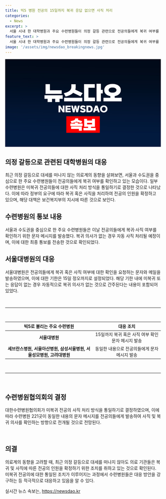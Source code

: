```yaml
---
title: 빅5 병원 전공의 15일까지 복귀 응답 없으면 사직 처리
categories:
  - News
excerpt: >
  서울 시내 한 대학병원과 주요 수련병원들이 의정 갈등 관련으로 전공의들에게 복귀 여부를 확인하는 문자 메시지를 발송했다. 이는 정부의 요구에 따른 조치로, 복귀 또는 사직 여부를 확인하여 부족한 전공의 인원을 보완하고자 한 것이다. 주요 수련병원들은 15일까지 응답을 요청하며, 미복귀나 응답이 없는 경우 자동 사직 처리될 예정이다. 대한수련병원협의회의 결정에 따라 이러한 조치가 이루어진 것으로 보인다.
feature_text: >
  서울 시내 한 대학병원과 주요 수련병원들이 의정 갈등 관련으로 전공의들에게 복귀 여부를 확인하는 문자 메시지를 발송했다. 이는 정부의 요구에 따른 조치로, 복귀 또는 사직 여부를 확인하여 부족한 전공의 인원을 보완하고자 한 것이다. 주요 수련병원들은 15일까지 응답을 요청하며, 미복귀나 응답이 없는 경우 자동 사직 처리될 예정이다. 대한수련병원협의회의 결정에 따라 이러한 조치가 이루어진 것으로 보인다.
image: '/assets/img/newsdao_breakingnews.jpg'
---
```


<p><img src="/assets/img/newsdao_breakingnews.jpg" alt="koreaapp 속보" /></p>

<h2 data-ke-size="size26">의정 갈등으로 관련된 대학병원의 대응</h2>

<p data-ke-size="size16">최근 의정 갈등으로 대세를 떠나지 않는 의료계의 동향을 살펴보면, 서울과 수도권을 중심으로 한 주요 수련병원들이 전공의들에게 복귀 여부를 확인하고 있는 모습이다. 일부 수련병원은 미복귀 전공의들에 대한 사직 처리 방식을 통일하기로 결정한 것으로 나타났다. 이에 따라 정부의 요구에 따라 복귀 혹은 사직을 처리하여 전공의 인원을 확정하고 있으며, 해당 대책은 보건복지부의 지시에 따른 것으로 보인다.</p>

<h2 data-ke-size="size24">수련병원의 통보 내용</h2>

<p data-ke-size="size16">서울과 수도권을 중심으로 한 주요 수련병원들은 이날 전공의들에게 복귀·사직 여부를 확인하기 위한 문자 메시지를 발송했다. 복귀 의사가 없는 경우 자동 사직 처리될 예정이며, 이에 대한 최종 통보를 전송한 것으로 확인되었다.</p>

<h2 data-ke-size="size24">서울대병원의 대응</h2>

<p data-ke-size="size16">서울대병원은 전공의들에게 복귀 혹은 사직 여부에 대한 확인을 요청하는 문자와 메일을 발송하였으며, 이에 대한 기한은 15일 정오까지로 설정되었다. 해당 기한 내에 미복귀 또는 응답이 없는 경우 자동적으로 복귀 의사가 없는 것으로 간주된다는 내용이 포함되어 있었다.</p>

<p data-ke-size="size16">&nbsp;</p>

<hr>

<p data-ke-size="size16">&nbsp;</p>

<table>
    <thead>
        <tr>
            <th style="text-align: center;">빅5로 불리는 주요 수련병원</th>
            <th style="text-align: center;">대응 조치</th>
        </tr>
    </thead>
    <tbody>
        <tr>
            <td style="text-align: center;"><b>서울대병원</b></td>
            <td style="text-align: center;">15일까지 복귀 혹은 사직 여부 확인 문자 메시지 발송</td>
        </tr>
        <tr>
            <td style="text-align: center;"><b>세브란스병원, 서울아산병원, 삼성서울병원, 서울성모병원, 고려대병원</b></td>
            <td style="text-align: center;">동일한 내용으로 전공의들에게 문자 메시지 발송</td>
        </tr>
    </tbody>
</table>

<p data-ke-size="size16">&nbsp;</p>

<hr>

<p data-ke-size="size16">&nbsp;</p>

<h2 data-ke-size="size24">수련병원협의회의 결정</h2>

<p data-ke-size="size16">대한수련병원협의회가 미복귀 전공의 사직 처리 방식을 통일하기로 결정하였으며, 이에 따라 수련병원 221곳이 동일한 내용의 문자 메시지를 전공의들에게 발송하여 사직 및 복귀 의사를 확인하는 방향으로 전개될 것으로 전망된다.</p>

<p data-ke-size="size16">&nbsp;</p>

<h2 data-ke-size="size24">의결</h2>

<p data-ke-size="size16">의료계의 동향을 고려할 때, 최근 의정 갈등으로 대세를 떠나지 않아도 의료 기관들은 복귀 및 사직에 따른 전공의 인원을 확정하기 위한 조치를 취하고 있는 것으로 확인된다. 미복귀 전공의에 대한 통일된 조치가 이루어지는 과정에서 수련병원들은 대응 방안을 강구하는 등 적극적으로 대응하고 있음을 알 수 있다.</p>
실시간 뉴스 속보는, <a href="https://newsdao.kr" rel="dofollow">https://newsdao.kr</a>



